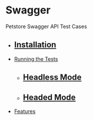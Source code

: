 # Swagger
Petstore Swagger API Test Cases

- [Installation](#installation)
  - 
- [Running the Tests](#running-the-tests)
  - [Headless Mode](#headless-mode)
    - 
  - [Headed Mode](#headed-mode)
    - 
- [Features](#features)
